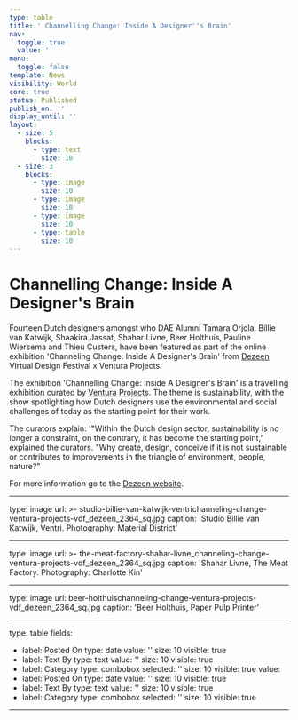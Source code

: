```yaml
---
type: table
title: ' Channelling Change: Inside A Designer''s Brain'
nav:
  toggle: true
  value: ''
menu:
  toggle: false
template: News
visibility: World
core: true
status: Published
publish_on: ''
display_until: ''
layout:
  - size: 5
    blocks:
      - type: text
        size: 10
  - size: 3
    blocks:
      - type: image
        size: 10
      - type: image
        size: 10
      - type: image
        size: 10
      - type: table
        size: 10
---
```


# Channelling Change: Inside A Designer's Brain
Fourteen Dutch designers amongst who DAE Alumni Tamara Orjola, Billie van Katwijk, Shaakira Jassat, Shahar Livne, Beer Holthuis, Pauline Wiersema and Thieu Custers, have been featured as part of the online exhibition 'Channeling Change: Inside A Designer's Brain' from [Dezeen](https://www.facebook.com/dezeen/?__tn__=K-R&eid=ARBSlcEsexZhLfZd67B-Ydx8-whJv1HKjqzETv9vOYNHFufRveI0XhvP2XwMU7uNBievb7DZWt8IO0U9&fref=mentions&__xts__%5B0%5D=68.ARD74JCJGzVzjStv6tRvWYqeF-kicMEmporNhLGuPjt7WVjwCmyXmsp1zvQ291n7EzcaX6Ux9ok4MTQzu-lBFpPOliItbexxal91m_VC6cvUVCYmD55BLuLpFsr0Jm140qc2H8A7F1JVL9kdX3Dvnjec-k-ox5_Sj1bC1bRXv6jeIsYaa6bzGVY-vzZ7yEpukw2K3XuzrjrZq_uEjPtNooFI7Zy49xLkSDQOAkbIO0iPEvxS5rv7xlHMUhBlQAF7E_YUzko6qwn5jt0mTm-b_6JsOAEVA7yAS_S3LISrxvR_Cx04KefYFvF23SKQq9FZrWSu4IR3WJDaPZZeMrh_LJPzQA) Virtual Design Festival x Ventura Projects. 
 
The exhibition 'Channelling Change: Inside A Designer's Brain' is a travelling exhibition curated by [Ventura Projects](http://www.venturaprojects.com/). The theme is sustainability, with the show spotlighting how Dutch designers use the environmental and social challenges of today as the starting point for their work.
 
The curators explain: '"Within the Dutch design sector, sustainability is no longer a constraint, on the contrary, it has become the starting point," explained the curators. "Why create, design, conceive if it is not sustainable or contributes to improvements in the triangle of environment, people, nature?"
 
For more information go to the [Dezeen website](https://www.dezeen.com/2020/04/29/channelling-change-ventura-projects-vdf/?fbclid=IwAR3yO3jGF1jMotUERcRLZm8u5DrTfxDuwmtRNuIBsj37Joe-KyTZht4d2Ns).

---

type: image
url: >-
  studio-billie-van-katwijk-ventrichanneling-change-ventura-projects-vdf_dezeen_2364_sq.jpg
caption: 'Studio Billie van Katwijk, Ventri. Photography: Material District'

---

type: image
url: >-
  the-meat-factory-shahar-livne_channeling-change-ventura-projects-vdf_dezeen_2364_sq.jpg
caption: 'Shahar Livne, The Meat Factory. Photography: Charlotte Kin'

---

type: image
url: beer-holthuischanneling-change-ventura-projects-vdf_dezeen_2364_sq.jpg
caption: 'Beer Holthuis, Paper Pulp Printer'

---

type: table
fields:
  - label: Posted On
    type: date
    value: ''
    size: 10
    visible: true
  - label: Text By
    type: text
    value: ''
    size: 10
    visible: true
  - label: Category
    type: combobox
    selected: ''
    size: 10
    visible: true
value:
  - label: Posted On
    type: date
    value: ''
    size: 10
    visible: true
  - label: Text By
    type: text
    value: ''
    size: 10
    visible: true
  - label: Category
    type: combobox
    selected: ''
    size: 10
    visible: true

---
